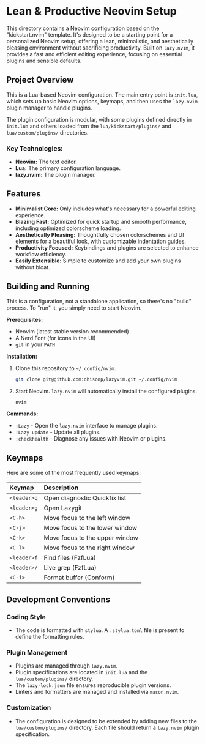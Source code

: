 # Lean & Productive Neovim Setup

This directory contains a Neovim configuration based on the "kickstart.nvim" template. It's designed to be a starting point for a personalized Neovim setup, offering a lean, minimalistic, and aesthetically pleasing environment without sacrificing productivity. Built on `lazy.nvim`, it provides a fast and efficient editing experience, focusing on essential plugins and sensible defaults.

## Project Overview

This is a Lua-based Neovim configuration. The main entry point is `init.lua`, which sets up basic Neovim options, keymaps, and then uses the `lazy.nvim` plugin manager to handle plugins.

The plugin configuration is modular, with some plugins defined directly in `init.lua` and others loaded from the `lua/kickstart/plugins/` and `lua/custom/plugins/` directories.

### Key Technologies:

- **Neovim:** The text editor.
- **Lua:** The primary configuration language.
- **lazy.nvim:** The plugin manager.

## Features

- **Minimalist Core:** Only includes what's necessary for a powerful editing experience.
- **Blazing Fast:** Optimized for quick startup and smooth performance, including optimized colorscheme loading.
- **Aesthetically Pleasing:** Thoughtfully chosen colorschemes and UI elements for a beautiful look, with customizable indentation guides.
- **Productivity Focused:** Keybindings and plugins are selected to enhance workflow efficiency.
- **Easily Extensible:** Simple to customize and add your own plugins without bloat.

## Building and Running

This is a configuration, not a standalone application, so there's no "build" process. To "run" it, you simply need to start Neovim.

**Prerequisites:**

- Neovim (latest stable version recommended)
- A Nerd Font (for icons in the UI)
- `git` in your `PATH`

**Installation:**

1.  Clone this repository to `~/.config/nvim`.
    ```bash
    git clone git@github.com:dhisonp/lazyvim.git ~/.config/nvim
    ```
2.  Start Neovim. `lazy.nvim` will automatically install the configured plugins.
    ```bash
    nvim
    ```

**Commands:**

- `:Lazy` - Open the `lazy.nvim` interface to manage plugins.
- `:Lazy update` - Update all plugins.
- `:checkhealth` - Diagnose any issues with Neovim or plugins.

## Keymaps

Here are some of the most frequently used keymaps:

| Keymap      | Description                    |
| :---------- | :----------------------------- |
| `<leader>q` | Open diagnostic Quickfix list  |
| `<leader>g` | Open Lazygit                   |
| `<C-h>`     | Move focus to the left window  |
| `<C-j>`     | Move focus to the lower window |
| `<C-k>`     | Move focus to the upper window |
| `<C-l>`     | Move focus to the right window |
| `<leader>f` | Find files (FzfLua)            |
| `<leader>/` | Live grep (FzfLua)             |
| `<C-i>`     | Format buffer (Conform)        |

## Development Conventions

### Coding Style

- The code is formatted with `stylua`. A `.stylua.toml` file is present to define the formatting rules.

### Plugin Management

- Plugins are managed through `lazy.nvim`.
- Plugin specifications are located in `init.lua` and the `lua/custom/plugins/` directory.
- The `lazy-lock.json` file ensures reproducible plugin versions.
- Linters and formatters are managed and installed via `mason.nvim`.

### Customization

- The configuration is designed to be extended by adding new files to the `lua/custom/plugins/` directory. Each file should return a `lazy.nvim` plugin specification.
